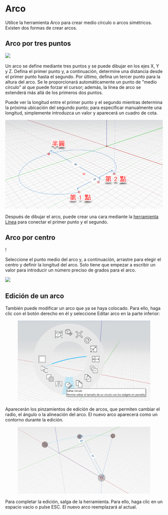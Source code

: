 # Arco

Utilice la herramienta Arco para crear medio círculo o arcos simétricos. Existen dos formas de crear arcos.

## Arco por tres puntos

![](../.gitbook/assets/arc\_three\_pts.png)

Un arco se define mediante tres puntos y se puede dibujar en los ejes X, Y y Z. Defina el primer punto y, a continuación, determine una distancia desde el primer punto hasta el segundo. Por último, defina un tercer punto para la altura del arco. Se le proporcionará automáticamente un punto de "medio círculo" al que puede forzar el cursor; además, la línea de arco se extenderá más allá de los primeros dos puntos.

Puede ver la longitud entre el primer punto y el segundo mientras determina la próxima ubicación del segundo punto; para especificar manualmente una longitud, simplemente introduzca un valor y aparecerá un cuadro de cota.

![](../.gitbook/assets/arc-by-three-pts.png)

Después de dibujar el arco, puede crear una cara mediante la [herramienta Línea](line-tool.md) para conectar el primer punto y el segundo.

## Arco por centro

\![](<../.gitbook/assets/arc-by-center (1).png>)

Seleccione el punto medio del arco y, a continuación, arrastre para elegir el centro y definir la longitud del arco. Solo tiene que empezar a escribir un valor para introducir un número preciso de grados para el arco.

![](../.gitbook/assets/arc\_circle\_demo.gif)

## Edición de un arco

También puede modificar un arco que ya se haya colocado. Para ello, haga clic con el botón derecho en él y seleccione Editar arco en la parte inferior:

<figure><img src="../.gitbook/assets/image (12).png" alt=""><figcaption></figcaption></figure>

Aparecerán los pinzamientos de edición de arcos, que permiten cambiar el radio, el ángulo o la alineación del arco. El nuevo arco aparecerá como un contorno durante la edición.

<figure><img src="../.gitbook/assets/image (11).png" alt=""><figcaption></figcaption></figure>

Para completar la edición, salga de la herramienta. Para ello, haga clic en un espacio vacío o pulse ESC. El nuevo arco reemplazará al actual.
